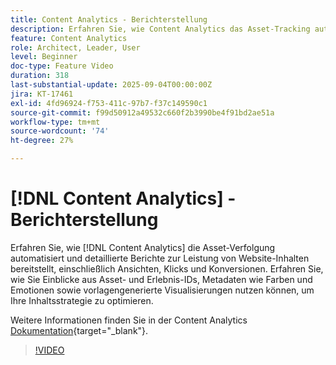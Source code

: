 ```yaml
---
title: Content Analytics - Berichterstellung
description: Erfahren Sie, wie Content Analytics das Asset-Tracking automatisiert und detaillierte Berichte zur Leistung von Website-Inhalten bereitstellt, einschließlich Ansichten, Klicks und Konversionen.
feature: Content Analytics
role: Architect, Leader, User
level: Beginner
doc-type: Feature Video
duration: 318
last-substantial-update: 2025-09-04T00:00:00Z
jira: KT-17461
exl-id: 4fd96924-f753-411c-97b7-f37c149590c1
source-git-commit: f99d50912a49532c660f2b3990be4f91bd2ae51a
workflow-type: tm+mt
source-wordcount: '74'
ht-degree: 27%

---
```


# [!DNL Content Analytics] - Berichterstellung

Erfahren Sie, wie [!DNL Content Analytics] die Asset-Verfolgung automatisiert und detaillierte Berichte zur Leistung von Website-Inhalten bereitstellt, einschließlich Ansichten, Klicks und Konversionen. Erfahren Sie, wie Sie Einblicke aus Asset- und Erlebnis-IDs, Metadaten wie Farben und Emotionen sowie vorlagengenerierte Visualisierungen nutzen können, um Ihre Inhaltsstrategie zu optimieren.

Weitere Informationen finden Sie in der Content Analytics [Dokumentation](https://experienceleague.adobe.com/de/docs/analytics-platform/using/content-analytics/report/report){target="_blank"}.

>[!VIDEO](https://video.tv.adobe.com/v/3473046/?learn=on&enablevpops&captions=ger)
